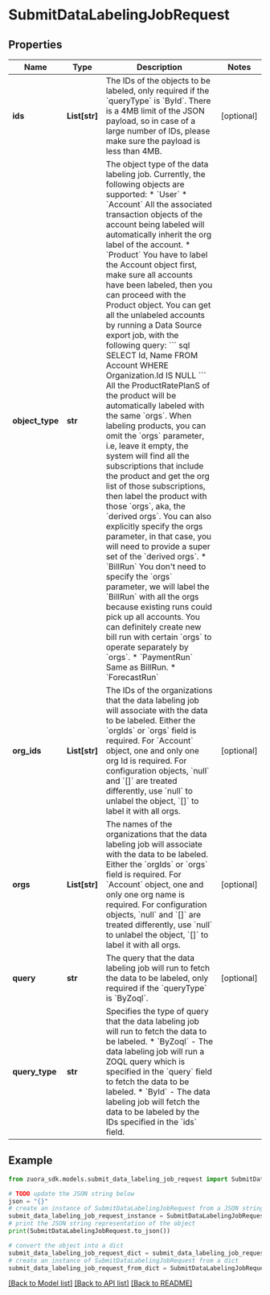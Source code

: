 # SubmitDataLabelingJobRequest


## Properties

Name | Type | Description | Notes
------------ | ------------- | ------------- | -------------
**ids** | **List[str]** | The IDs of the objects to be labeled, only required if the &#x60;queryType&#x60; is &#x60;ById&#x60;.   There is a 4MB limit of the JSON payload, so in case of a large number of IDs, please make sure the payload is less than 4MB. | [optional] 
**object_type** | **str** | The object type of the data labeling job.  Currently, the following objects are supported:   * &#x60;User&#x60;   * &#x60;Account&#x60;       All the associated transaction objects of the account being labeled will automatically inherit the org label of the account.   * &#x60;Product&#x60;      You have to label the Account object first, make sure all accounts have been labeled, then you can proceed with the Product object.       You can get all the unlabeled accounts by running a Data Source export job, with the following query:     &#x60;&#x60;&#x60; sql     SELECT Id, Name FROM Account WHERE Organization.Id IS NULL     &#x60;&#x60;&#x60;                        All the ProductRatePlanS of the product will be automatically labeled with the same &#x60;orgs&#x60;.          When labeling products, you can omit the &#x60;orgs&#x60; parameter, i.e, leave it empty, the system will find all the subscriptions that include the product and get the org list of those subscriptions, then label the product with those &#x60;orgs&#x60;, aka, the &#x60;derived orgs&#x60;.          You can also explicitly specify the orgs parameter, in that case, you will need to provide a super set of the &#x60;derived orgs&#x60;.     * &#x60;BillRun&#x60;      You don&#39;t need to specify the &#x60;orgs&#x60; parameter, we will label the &#x60;BillRun&#x60; with all the orgs because existing runs could pick up all accounts. You can definitely create new bill run with certain &#x60;orgs&#x60; to operate separately by &#x60;orgs&#x60;.   * &#x60;PaymentRun&#x60;      Same as BillRun.   * &#x60;ForecastRun&#x60;  | 
**org_ids** | **List[str]** | The IDs of the organizations that the data labeling job will associate with the data to be labeled. Either the &#x60;orgIds&#x60; or &#x60;orgs&#x60; field is required.   For &#x60;Account&#x60; object, one and only one org Id is required.   For configuration objects, &#x60;null&#x60; and &#x60;[]&#x60; are treated differently, use &#x60;null&#x60; to unlabel the object, &#x60;[]&#x60; to label it with all orgs. | [optional] 
**orgs** | **List[str]** | The names of the organizations that the data labeling job will associate with the data to be labeled. Either the &#x60;orgIds&#x60; or &#x60;orgs&#x60; field is required.   For &#x60;Account&#x60; object, one and only one org name is required.   For configuration objects, &#x60;null&#x60; and &#x60;[]&#x60; are treated differently, use &#x60;null&#x60; to unlabel the object, &#x60;[]&#x60; to label it with all orgs. | [optional] 
**query** | **str** | The query that the data labeling job will run to fetch the data to be labeled, only required if the &#x60;queryType&#x60; is &#x60;ByZoql&#x60;. | [optional] 
**query_type** | **str** | Specifies the type of query that the data labeling job will run to fetch the data to be labeled.   * &#x60;ByZoql&#x60; - The data labeling job will run a ZOQL query which is specified in the &#x60;query&#x60; field to fetch the data to be labeled.  * &#x60;ById&#x60; - The data labeling job will fetch the data to be labeled by the IDs specified in the &#x60;ids&#x60; field. | 

## Example

```python
from zuora_sdk.models.submit_data_labeling_job_request import SubmitDataLabelingJobRequest

# TODO update the JSON string below
json = "{}"
# create an instance of SubmitDataLabelingJobRequest from a JSON string
submit_data_labeling_job_request_instance = SubmitDataLabelingJobRequest.from_json(json)
# print the JSON string representation of the object
print(SubmitDataLabelingJobRequest.to_json())

# convert the object into a dict
submit_data_labeling_job_request_dict = submit_data_labeling_job_request_instance.to_dict()
# create an instance of SubmitDataLabelingJobRequest from a dict
submit_data_labeling_job_request_from_dict = SubmitDataLabelingJobRequest.from_dict(submit_data_labeling_job_request_dict)
```
[[Back to Model list]](../README.md#documentation-for-models) [[Back to API list]](../README.md#documentation-for-api-endpoints) [[Back to README]](../README.md)



